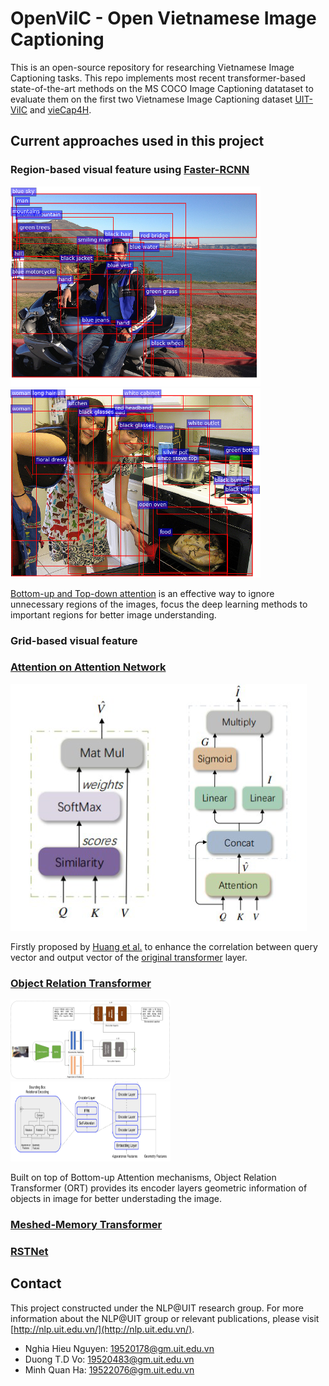 OpenViIC - Open Vietnamese Image Captioning
====

This is an open-source repository for researching Vietnamese Image Captioning tasks. This repo implements most recent transformer-based state-of-the-art methods on the MS COCO Image Captioning datataset to evaluate them on the first two Vietnamese Image Captioning dataset [UIT-ViIC](https://arxiv.org/pdf/2002.00175.pdf) and [vieCap4H](https://people.cs.umu.se/sonvx/files/VieCap4H_VLSP21.pdf).

## Current approaches used in this project

### Region-based visual feature using [Faster-RCNN](https://arxiv.org/pdf/1506.01497.pdf)

![Bottom-up example 1](images/bottom_up/rcnn_example_1.png)
![Bottom-up example 1](images/bottom_up/rcnn_example_2.png)

[Bottom-up and Top-down attention](https://arxiv.org/abs/1707.07998) is an effective way to ignore unnecessary regions of the images, focus the deep learning methods to important regions for better image understanding.

### Grid-based visual feature

### [Attention on Attention Network](https://arxiv.org/pdf/1908.06954.pdf)

![Attention on Attention](images/AoA/aoa.png)

Firstly proposed by [Huang et al.](https://arxiv.org/pdf/1908.06954.pdf) to enhance the correlation between query vector and output vector of the [original transformer](https://arxiv.org/pdf/1706.03762) layer.

### [Object Relation Transformer](https://arxiv.org/pdf/1906.05963.pdf)

<img src="images/ORT/ORT.jpg" width="256" height="128">
<img src="images/ORT/geometric_attention.png" width="256" height="128">

Built on top of Bottom-up Attention mechanisms, Object Relation Transformer (ORT) provides its encoder layers geometric information of objects in image for better understading the image.

### [Meshed-Memory Transformer](https://arxiv.org/pdf/1912.08226.pdf)

### [RSTNet](https://openaccess.thecvf.com/content/CVPR2021/papers/Zhang_RSTNet_Captioning_With_Adaptive_Attention_on_Visual_and_Non-Visual_Words_CVPR_2021_paper.pdf)

## Contact
This project constructed under the NLP@UIT research group. For more information about the NLP@UIT group or relevant publications, please visit [http://nlp.uit.edu.vn/](http://nlp.uit.edu.vn/).

 - Nghia Hieu Nguyen: [19520178@gm.uit.edu.vn](mailto:19520178@gm.uit.edu.vn)
 - Duong T.D Vo: [19520483@gm.uit.edu.vn](mailto:19520483@gm.uit.edu.vn)
 - Minh Quan Ha: [19522076@gm.uit.edu.vn](mailto:19522076@gm.uit.edu.vn)